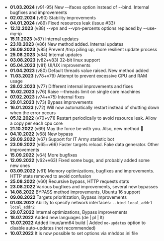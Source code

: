 - **01.03.2024** (v91-95) New --ifaces option instead of --bind. Internal bugfixes and improvements
- **02.02.2024** (v90) Stability improvements
- **04.01.2024** (v89) Fixed resources leak (issue #33)
- **12.12.2023** (v88) --vpn and --vpn-percents options replaced by --use-my-ip
- **15.11.2023** (v87) Internal updates
- **23.10.2023** (v86) New method added. Internal updates
- **26.09.2023** (v85) Prevent /tmp piling up, more resilient update process
- **25.08.2023** (v84) Internal updates
- **03.08.2023** (v82+v83) 32-bit linux support
- **05.04.2023** (v81) UI/UX improvements
- **01.04.2023** (v80) Default threads value raised. New method added
- **11.03.2023** (v78+v79) Attempt to prevent excessive CPU and RAM usage 
- **28.02.2023** (v77) Different internal improvements and fixes
- **10.02.2023** (v76) Raise --threads limit on single core machines
- **07.02.2023** (v74+v75) Internal fixes
- **29.01.2023** (v73) Bypass improvements
- **16.01.2023** (v72) Will now automatically restart instead of shutting down when the error occurs
- **05.12.2022** (v70+v71) Restart periodically to avoid resource leak. Allow a copy per each cpu core
- **21.10.2022** (v69) May the force be with you. Also, new method 🚀
- **04.10.2022** (v68) New bypass
- **29.09.2022** (v67) Support for IT Army statistic bot
- **23.09.2022** (v65+v66) Faster targets reload. Fake data generator. Other improvements
- **15.09.2022** (v64) More bugfixes
- **12.09.2022** (v62+v63) Fixed some bugs, and probably added some new ones
- **03.09.2022** (v61) Memory optimizations, bugfixes and improvements. HTTP stats removed to avoid confusion
- **25.08.2022** (v60) Recursive bypass, HTTP requests stats
- **23.08.2022** Various bugfixes and improvements, several new bypasses
- **14.08.2022** BYPASS method improvements, Ubuntu 16 support
- **09.08.2022** Targets prioritization, Bypass improvements
- **01.08.2022** Ability to specify network interfaces: `--bind local_addr1 local_addr2`
- **29.07.2022** Internal optimizations, Bypass improvements
- **18.07.2022** Added new languages (de | pl | lt)
- **13.07.2022** Added linux/arm64 build | Added `no-updates` option to disable auto-updates (not recommended)
- **10.07.2022** It is now possible to set options via mhddos.ini file
